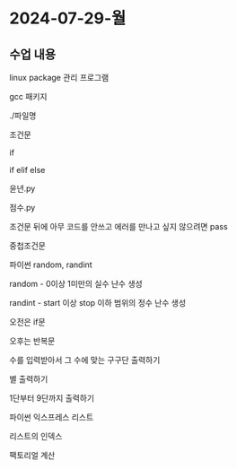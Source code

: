 # 2024-07-29-월

## 수업 내용

linux package 관리 프로그램

gcc 패키지

./파일명

조건문

if

if elif else

윤년.py

점수.py

조건문 뒤에 아무 코드를 안쓰고 에러를 만나고 싶지 않으려면 pass

중첩조건문

파이썬 random, randint

random - 0이상 1미만의 실수 난수 생성

randint - start 이상 stop 이하 범위의 정수 난수 생성

오전은 if문

오후는 반복문

수를 입력받아서 그 수에 맞는 구구단 출력하기

별 출력하기

1단부터 9단까지 출력하기

파이썬 익스프레스 리스트

리스트의 인덱스

팩토리얼 계산